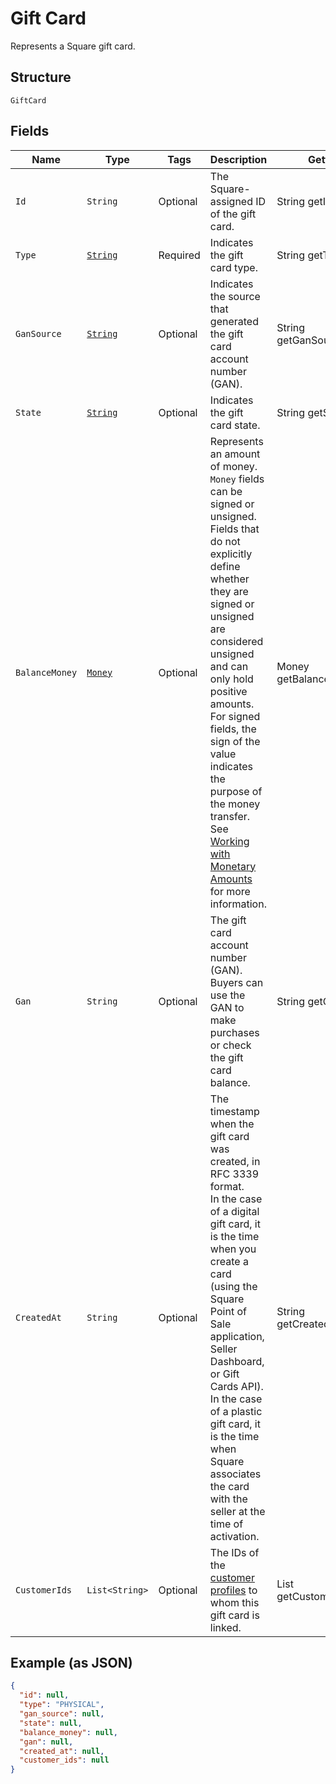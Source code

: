 
# Gift Card

Represents a Square gift card.

## Structure

`GiftCard`

## Fields

| Name | Type | Tags | Description | Getter |
|  --- | --- | --- | --- | --- |
| `Id` | `String` | Optional | The Square-assigned ID of the gift card. | String getId() |
| `Type` | [`String`](../../doc/models/gift-card-type.md) | Required | Indicates the gift card type. | String getType() |
| `GanSource` | [`String`](../../doc/models/gift-card-gan-source.md) | Optional | Indicates the source that generated the gift card<br>account number (GAN). | String getGanSource() |
| `State` | [`String`](../../doc/models/gift-card-status.md) | Optional | Indicates the gift card state. | String getState() |
| `BalanceMoney` | [`Money`](../../doc/models/money.md) | Optional | Represents an amount of money. `Money` fields can be signed or unsigned.<br>Fields that do not explicitly define whether they are signed or unsigned are<br>considered unsigned and can only hold positive amounts. For signed fields, the<br>sign of the value indicates the purpose of the money transfer. See<br>[Working with Monetary Amounts](https://developer.squareup.com/docs/build-basics/working-with-monetary-amounts)<br>for more information. | Money getBalanceMoney() |
| `Gan` | `String` | Optional | The gift card account number (GAN). Buyers can use the GAN to make purchases or check<br>the gift card balance. | String getGan() |
| `CreatedAt` | `String` | Optional | The timestamp when the gift card was created, in RFC 3339 format.<br>In the case of a digital gift card, it is the time when you create a card<br>(using the Square Point of Sale application, Seller Dashboard, or Gift Cards API).  <br>In the case of a plastic gift card, it is the time when Square associates the card with the<br>seller at the time of activation. | String getCreatedAt() |
| `CustomerIds` | `List<String>` | Optional | The IDs of the [customer profiles](../../doc/models/customer.md) to whom this gift card is linked. | List<String> getCustomerIds() |

## Example (as JSON)

```json
{
  "id": null,
  "type": "PHYSICAL",
  "gan_source": null,
  "state": null,
  "balance_money": null,
  "gan": null,
  "created_at": null,
  "customer_ids": null
}
```

